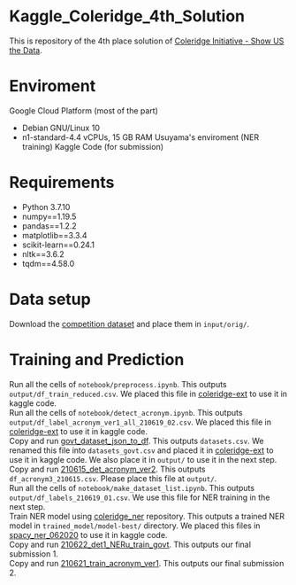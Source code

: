 # Kaggle_Coleridge_4th_Solution

This is repository of the 4th place solution of [Coleridge Initiative - Show US the Data](https://www.kaggle.com/c/coleridgeinitiative-show-us-the-data).  

# Enviroment
Google Cloud Platform (most of the part)
- Debian GNU/Linux 10
- n1-standard-4.4 vCPUs, 15 GB RAM
Usuyama's enviroment (NER training)
Kaggle Code (for submission)

# Requirements
- Python 3.7.10
- numpy==1.19.5
- pandas==1.2.2
- matplotlib==3.3.4
- scikit-learn==0.24.1
- nltk==3.6.2
- tqdm==4.58.0

# Data setup
Download the [competition dataset](https://www.kaggle.com/c/coleridgeinitiative-show-us-the-data/data) and place them in `input/orig/`.   

# Training and Prediction
Run all the cells of `notebook/preprocess.ipynb`. This outputs `output/df_train_reduced.csv`. We placed this file in [coleridge-ext](https://www.kaggle.com/osciiart/coleridge-ext) to use it in kaggle code.  
Run all the cells of `notebook/detect_acronym.ipynb`. This outputs `output/df_label_acronym_ver1_all_210619_02.csv`. We placed this file in [coleridge-ext](https://www.kaggle.com/osciiart/coleridge-ext) to use it in kaggle code.  
Copy and run [govt_dataset_json_to_df](https://www.kaggle.com/mlconsult/100000-govt-datasets-api-json-to-df/). This outputs `datasets.csv`. We renamed this file into `datasets_govt.csv` and placed it in [coleridge-ext](https://www.kaggle.com/osciiart/coleridge-ext) to use it in kaggle code. We also place it in `output/` to use it in the next step.  
Copy and run [210615_det_acronym_ver2](https://www.kaggle.com/osciiart/210615-det-acronym-ver2/notebook?scriptVersionId=66042722). This outputs `df_acronym3_210615.csv`. Please place this file at `output/`.    
Run all the cells of `notebook/make_dataset_list.ipynb`. This outputs `output/df_labels_210619_01.csv`. We use this file for NER training in the next step.  
Train NER model using [coleridge_ner](https://github.com/usuyama/coleridge_ner) repository. This outputs a trained NER model in `trained_model/model-best/` directory. We placed this files in [spacy_ner_062020](https://www.kaggle.com/naotous/spacyner062020) to use it in kaggle code.  
Copy and run [210622_det1_NERu_train_govt](https://www.kaggle.com/osciiart/210622-det1-neru-train-govt?scriptVersionId=66367000). This outputs our final submission 1.  
Copy and run [210621_train_acronym_ver1](https://www.kaggle.com/osciiart/210621-train-acronym-ver1?scriptVersionId=66241779). This outputs our final submission 2.  